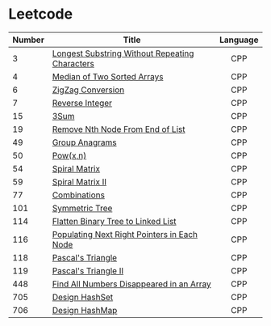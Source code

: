 # Leetcode

| Number | Title | Language |
|--------------|------|:--------:|
|3|<a href = "https://github.com/YingchenZ/Leetcode/blob/main/LongestSubstringWithoutRepeatingCharacters.cpp">Longest Substring Without Repeating Characters</a>|CPP|
|4|<a href = "https://github.com/YingchenZ/Leetcode/blob/main/MedianOfTwoSortedArrays.cpp">Median of Two Sorted Arrays</a>|CPP|
|6|<a href = "https://github.com/YingchenZ/Leetcode/blob/main/ZigZagConversion.cpp">ZigZag Conversion</a>|CPP|
|7|<a href = "https://github.com/YingchenZ/Leetcode/blob/main/reverseInteger.cpp">Reverse Integer</a>|CPP|
|15|<a href = "https://github.com/YingchenZ/Leetcode/blob/main/3Sum.cpp">3Sum</a>|CPP|
|19|<a href = "https://github.com/YingchenZ/Leetcode/blob/main/RemoveNthNodeFromEndOfList.cpp">Remove Nth Node From End of List</a>|CPP|
|49|<a href = "https://github.com/YingchenZ/Leetcode/blob/main/GroupAnagrams.cpp">Group Anagrams</a>|CPP|
|50|<a href = "https://github.com/YingchenZ/Leetcode/blob/main/Problem50_PowXN.cpp">Pow(x,n)</a>|CPP|
|54|<a href = "https://github.com/YingchenZ/Leetcode/blob/main/spiralMatrix.cpp">Spiral Matrix</a>|CPP|
|59|<a href = "https://github.com/YingchenZ/Leetcode/blob/main/spiralMatrixII.cpp">Spiral Matrix II</a>|CPP|
|77|<a href = "https://github.com/YingchenZ/Leetcode/blob/main/combinations.cpp">Combinations</a>|CPP|
|101|<a href = "https://github.com/YingchenZ/Leetcode/blob/main/symmetricTree.cpp">Symmetric Tree</a>|CPP|
|114|<a href = "https://github.com/YingchenZ/Leetcode/blob/main/flattenBTtoLinkedList.cpp">Flatten Binary Tree to Linked List</a>|CPP|
|116|<a href = "https://github.com/YingchenZ/Leetcode/blob/main/populatingNextRight.cpp">Populating Next Right Pointers in Each Node</a>|CPP|
|118|<a href = "https://github.com/YingchenZ/Leetcode/blob/main/PascalTriangle.cpp">Pascal's Triangle</a>|CPP|
|119|<a href = "https://github.com/YingchenZ/Leetcode/blob/main/PascalTriangleII.cpp">Pascal's Triangle II</a>|CPP|
|448|<a href = "https://github.com/YingchenZ/Leetcode/blob/main/FindAllNumbersDisappearedinArray.cpp">Find All Numbers Disappeared in an Array</a>|CPP|
|705|<a href = "https://github.com/YingchenZ/Leetcode/blob/main/designHashSet.cpp">Design HashSet</a>|CPP|
|706|<a href = "https://github.com/YingchenZ/Leetcode/blob/main/designHashMap.cpp">Design HashMap</a>|CPP|
